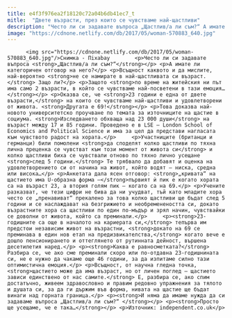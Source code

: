 ```yaml
---
title: e4f3f976ea2f18120c72a04b6db41ec7_t
mitle:  "Двете възрасти, през които се чувстваме най-щастливи"
description: "Често ли си задавате въпроса „Щастлив/а ли съм?“ А имате ли категоричен отговор на него? Всъщност каквото и да мислите, най-вероятно не се намирате в най-щастливата си възраст. Защо ли? Защото по време на житейския ни път има само 2 възрасти, в който се чувстваме най-посветени в тази емоция… Оказва се, че 23 години е …"
image: "https://cdnone.netlify.com/db/2017/05/woman-570883_640.jpg"
---
```


          <img src="https://cdnone.netlify.com/db/2017/05/woman-570883_640.jpg"/>Снимка - Пixabay        <p>Често ли си задавате въпроса <strong>„Щастлив/а ли съм?“</strong></p> <p>А имате ли категоричен отговор на него?</p> <p>Всъщност каквото и да мислите, най-вероятно <strong>не се намирате в най-щастливата си възраст.</strong> Защо ли?</p> <p>Защото <strong>по време на житейския ни път има само 2 възрасти, в който се чувстваме най-посветени в тази емоция…</strong></p> <p>Оказва се, че <strong>23 години е една от двете възрасти,</strong> на които се чувстваме най-щастливи и удовлетворени от живота. <strong>Другата е 69!</strong></p> <p>Това доказва най-новото университетско проучване по темата за източниците на щастие в социума. <strong>Изследването обхваща над 23 000 души</strong> на възраст между 17 и 85 години. Проведено е в LSE – London School of Economics and Political Science и има за цел да представи нагласата към чувството радост на хората.</p>     <p>Участниците (британци и германци) били помолени <strong>да споделят колко щастливи по тяхна лична преценка се чувстват към този момент от живота си</strong> и колко щастливи биха се чувствали отново по тяхно лично усещане <strong>след 5 години.</strong> Те трябвало да добавят и оценка на удовлетворението си от начина на живот, който водят – ниска, средна или висока…</p> <p>Анкетата дала ясен отговор: <strong>„кривата“ на щастието има U-образна форма –</strong>първият ѝ пик е когато хората са на възраст 23, а втория голям пик – когато са на 69.</p> <p>Учените разказват, че тези цифри не бива да ни учудват, тъй като младите хора често се „пренавиват“ прекалено за това колко щастливи ще бъдат след 5 години и се наслаждават на безгрижието и необременеността си, докато възрастните хора са щастливи по един по-мъдър и зрял начин, чувствайки се доволни от живота, който са преминали.</p>     <p><strong>23-годишните са още в началото на кариерата си,</strong> тепърва им предстои независим живот на възрастни, <strong>докато на 69 се преминава в един нов етап на предизвикателства,</strong> когато вече е дошло пенсионирането и оттеглянето от рутинната дейност, вършена десетилетия наред.</p> <p><strong>Каква е равносметката?</strong> Разбира се, че ако сме преминали скоро или по-отдавна 23-годишнината си, не е нужно да чакаме още 46 години, за да изпитаме силно тази оптимистична емоция.</p> <p>Всъщност, от научна гледна точка, <strong>щастието може да има възраст, но от личен поглед – щастието зависи единствено от нас самите.</strong> Е, разбира се, ако спим достатъчно, живеем здравословно и правим редовно упражнения за тялото и душата си, за да ги държим във форма, нивата на щастие ще бъдат винаги над горната граница.</p> <p><strong>И няма да имаме нужда да си задаваме въпроса „Щастлив/а ли съм?“ </strong></p> <p><strong>Просто ще усещаме, че е така…</strong></p> <p>Източник: independent.co.uk</p>        
